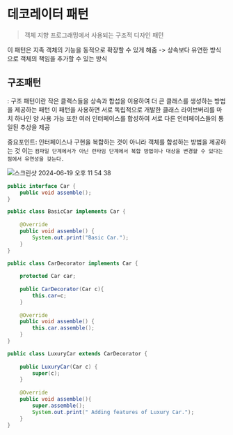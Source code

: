 # 데코레이터 패턴
>객체 지향 프로그래밍에서 사용되는 구조적 디자인 패턴

이 패턴은 지족 객체의 기능을 동적으로 확장할 수 있게 해줌 -> 상속보다 유연한 방식으로 객체의 책임을 추가할 수 있는 방식

## 구조패턴
: 구조 패턴이란 작은 클랙스들을 상속과 합섭을 이용하여 더 큰 클래스를 생성하는 방법을 제공하는 패턴
이 패턴을 사용하면 서로 독립적으로 개발한 클래스 라이브버리를 마치 하나인 양 사용 가능 또한 여러 인터페이스를 합성하여 서로 다른 인터페이스들의 통일된 추상을 제공

중요포인트: 인터페이스나 구현을 복합하는 것이 아니라 객체를 합성하는 방법을 제공하는 것 이는 `컴파일 단계에서가 아닌 런타임 단계에서 복합 방법이나 대상을 변경할 수 있다는 점에서 유연성을 갖는다.`

![스크린샷 2024-06-19 오후 11 54 38](https://github.com/5dotseven/MurheHelp/assets/144773042/cf38685b-12f2-4ae2-8cf4-59f0991b591d)


```java
public interface Car {
	public void assemble();
}
```

```java
public class BasicCar implements Car {
 
	@Override
	public void assemble() {
		System.out.print("Basic Car.");
	}
}
```

```java
public class CarDecorator implements Car {
 
	protected Car car;
	
	public CarDecorator(Car c){
		this.car=c;
	}
	
	@Override
	public void assemble() {
		this.car.assemble();
	}
}
```

```java
public class LuxuryCar extends CarDecorator {
 
	public LuxuryCar(Car c) {
		super(c);
	}
	
	@Override
	public void assemble(){
		super.assemble();
		System.out.print(" Adding features of Luxury Car.");
	}
}
```